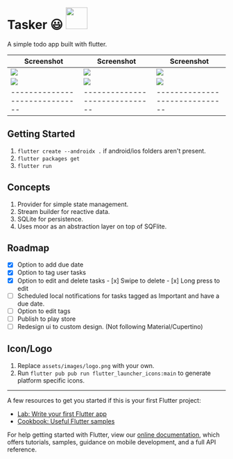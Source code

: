 # Tasker 😃 <img src="https://github.com/newtonmunene99/tasker/blob/master/assets/images/logo.png" width="50px">


A simple todo app built with flutter.

| Screenshot                                                                       | Screenshot                                                                       | Screenshot                                                                       |
| -------------------------------------------------------------------------------- | -------------------------------------------------------------------------------- | -------------------------------------------------------------------------------- |
| <img src="https://github.com/newtonmunene99/tasker/blob/master/Screenshot1.png"> | <img src="https://github.com/newtonmunene99/tasker/blob/master/Screenshot2.png"> | <img src="https://github.com/newtonmunene99/tasker/blob/master/Screenshot3.png"> |
| <img src="https://github.com/newtonmunene99/tasker/blob/master/Screenshot4.png"> | <img src="https://github.com/newtonmunene99/tasker/blob/master/Screenshot5.png"> | <img src="https://github.com/newtonmunene99/tasker/blob/master/Screenshot6.png"> |
| ------------------------------                                                   | ------------------------------                                                   | ------------------------------                                                   |

## Getting Started

1. `flutter create --androidx .` if android/ios folders aren't present.
2. `flutter packages get`
3. `flutter run`

## Concepts

1. Provider for simple state management.
2. Stream builder for reactive data.
3. SQLite for persistence. 
4. Uses moor as an abstraction layer on top of SQFlite.

## Roadmap

- [x] Option to add due date
- [x] Option to tag user tasks
- [x] Option to edit and delete tasks
      - [x] Swipe to delete
      - [x] Long press to edit
- [ ] Scheduled local notifications for tasks tagged as Important and have a due date.
- [ ] Option to edit tags
- [ ] Publish to play store
- [ ] Redesign ui to custom design. (Not following Material/Cupertino)

## Icon/Logo

1. Replace `assets/images/logo.png` with your own.
2. Run `flutter pub pub run flutter_launcher_icons:main` to generate platform specific icons.

-----------------------------------------------------------------
A few resources to get you started if this is your first Flutter project:

- [Lab: Write your first Flutter app](https://flutter.dev/docs/get-started/codelab)
- [Cookbook: Useful Flutter samples](https://flutter.dev/docs/cookbook)

For help getting started with Flutter, view our
[online documentation](https://flutter.dev/docs), which offers tutorials,
samples, guidance on mobile development, and a full API reference.
